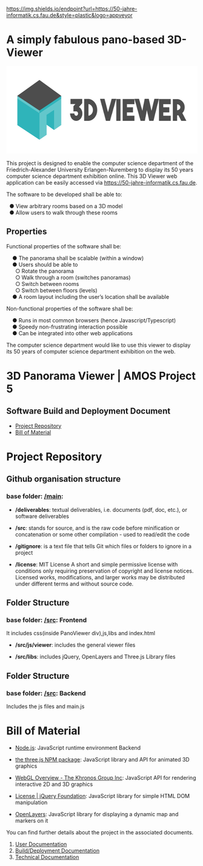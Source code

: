 https://img.shields.io/endpoint?url=https://50-jahre-informatik.cs.fau.de&style=plastic&logo=appveyor
# A simply fabulous pano-based 3D-Viewer

<p align="center">
    <img src="Deliverables/2021-04-20-Final-Logo.png" alt="Logo" width="600" height="230">
  </a>
</p>

This project is designed to enable the computer science department of the Friedrich-Alexander University Erlangen-Nuremberg to display its 50 years computer science department exhibition online. This 3D Viewer web application can be easily accessed via https://50-jahre-informatik.cs.fau.de.

The software to be developed shall be able to:

 &nbsp; ● View arbitrary rooms based on a 3D model\
 &nbsp; ● Allow users to walk through these rooms

## Properties

Functional properties of the software shall be:

&nbsp; &nbsp; ● The panorama shall be scalable (within a window)\
&nbsp; &nbsp; ● Users should be able to\
&nbsp; &nbsp; &nbsp;    ○ Rotate the panorama\
&nbsp; &nbsp; &nbsp;    ○ Walk through a room (switches panoramas)\
&nbsp; &nbsp; &nbsp;    ○ Switch between rooms\
&nbsp; &nbsp; &nbsp;    ○ Switch between floors (levels)\
&nbsp; &nbsp; ● A room layout including the user’s location shall be available
  
Non-functional properties of the software shall be:

&nbsp; &nbsp;   ● Runs in most common browsers (hence Javascript/Typescript)\
&nbsp; &nbsp;   ● Speedy non-frustrating interaction possible\
&nbsp; &nbsp;   ● Can be integrated into other web applications
  
The computer science department would like to use this viewer to display its 50 years of computer science department exhibition on the web.

# 3D Panorama Viewer | AMOS Project 5
## Software Build and Deployment Document

- [Project Repository](#project-repository)
- [Bill of Material](#bill-of-material)


# Project Repository


## Github organisation structure

### base folder: [/main](https://github.com/amosproj/amos-ss2021-3d-viewer/find/main):

-   **/deliverables**:
    textual deliverables, i.e. documents (pdf, doc, etc.), or software deliverables


-   **/src**:
    stands for source, and is the raw code before minification or concatenation or some other compilation - used to read/edit the code


-   **/gitignore**:
    is a text file that tells Git which files or folders to ignore in a project


-   **/license**:
    MIT License
    A short and simple permissive license with conditions only requiring preservation of copyright and license notices. Licensed works, modifications, and larger works may be distributed under different terms and without source code.


##  Folder Structure
### base folder: [/src](https://github.com/amosproj/amos-ss2021-3d-viewer/tree/main/src): Frontend

It includes css(inside PanoViewer div),js,libs and index.html

*  **/src/js/viewer**:
  includes the general viewer files

*  **/src/libs**:
  includes jQuery, OpenLayers and Three.js Library files


## Folder Structure

### base folder: [/src](https://github.com/amosproj/amos-ss2021-3d-viewer/tree/main/src/js): Backend

Includes the js files and main.js



# Bill of Material

- [Node.js](https://nodejs.org/en/): JavaScript runtime environment Backend

- [the three.js NPM package](https://www.npmjs.com/package/three): JavaScript library and API for animated 3D graphics

- [WebGL Overview - The Khronos Group Inc](https://www.khronos.org/webgl/): JavaScript API for rendering interactive 2D and 3D graphics

- [License | jQuery Foundation](https://jquery.org/license/): JavaScript library for simple HTML DOM manipulation

- [OpenLayers](https://openlayers.org): JavaScript library for displaying a dynamic map and markers on it



You can find further details about the project in the associated documents.

1. [User Documentation](https://github.com/amosproj/amos-ss2021-3d-viewer/wiki/User-Documentation)
2. [Build/Deployment Documentation](https://github.com/amosproj/amos-ss2021-3d-viewer/wiki/Build--deploy-Documentation)
3. [Technical Documentation](https://github.com/amosproj/amos-ss2021-3d-viewer/wiki/Technical-Documentation)
